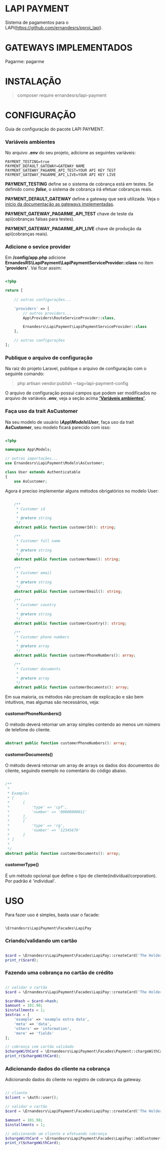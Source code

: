 # LAPI PAYMENT

Sistema de pagamentos para o LAPI(https://github.com/ernandesrs/pproj_lapi).

# GATEWAYS IMPLEMENTADOS
Pagarme: pagarme

# INSTALAÇÃO
> composer require ernandesrs/lapi-payment

# CONFIGURAÇÃO
Guia de configuração do pacote LAPI PAYMENT.

### Variáveis ambientes
No arquivo <b>.env</b> do seu projeto, adicione as seguintes variáveis:
```
PAYMENT_TESTING=true
PAYMENT_DEFAULT_GATEWAY=GATEWAY NAME
PAYMENT_GATEWAY_PAGARME_API_TEST=YOUR API KEY TEST
PAYMENT_GATEWAY_PAGARME_API_LIVE=YOUR API KEY LIVE
```

<b>PAYMENT_TESTING</b> define se o sistema de cobrança está em testes. Se definido como <b><i>false</i></b>, o sistema de cobrança irá efetuar cobranças reais.

<b>PAYMENT_DEFAULT_GATEWAY</b> define a gateway que será utilizada. Veja o [início da documentação as gateways implementadas](#gateways-implementados).

<b>PAYMENT_GATEWAY_PAGARME_API_TEST</b> chave de teste da api(cobranças falsas para testes).

<b>PAYMENT_GATEWAY_PAGARME_API_LIVE</b> chave de produção da api(cobranças reais).

### Adicione o sevice provider
Em <b>/config/app.php</b> adicione <b>ErnandesRS\LapiPayment\LapiPaymentServiceProvider::class</b> no item <b>'providers'</b>. Vai ficar assim:
```php

<?php

return [
    
    // outras configurações... 

    'providers' => [
        // outros providers...
        App\Providers\RouteServiceProvider::class,

        Ernandesrs\LapiPayment\LapiPaymentServiceProvider::class
    ],

    // outras configurações
];

```

### Publique o arquivo de configuração
Na raiz do projeto Laravel, publique o arquivo de configuração com o seguinte comando:
> php artisan vendor:publish --tag=lapi-payment-config

O arquivo de configuração possui campos que podem ser modificados no arquivo de variáveis <b>.env</b>, veja a seção acima <b>['Variáveis ambientes'](#variáveis-ambientes)</b>.

### Faça uso da trait AsCustomer
Na seu modelo de usuário <b><i>\App\Models\User</i></b>, faça uso da trait <b>AsCustomer</b>, seu modelo ficará parecido com isso:
```php

<?php

namespace App\Models;

// outras importações...
use Ernandesrs\LapiPayment\Models\AsCustomer;

class User extends Authenticatable
{
    use AsCustomer;

```

Agora é preciso implementar alguns métodos obrigatórios no modelo User:
```php

    /**
     * Customer id
     *
     * @return string
     */
    abstract public function customerId(): string;

    /**
     * Customer full name
     *
     * @return string
     */
    abstract public function customerName(): string;

    /**
     * Customer email
     *
     * @return string
     */
    abstract public function customerEmail(): string;

    /**
     * Customer country
     *
     * @return string
     */
    abstract public function customerCountry(): string;

    /**
     * Customer phone numbers
     *
     * @return array
     */
    abstract public function customerPhoneNumbers(): array;

    /**
     * Customer documents
     *
     * @return array
     */
    abstract public function customerDocuments(): array;

```

Em sua maioria, os métodos não precisam de explicação e são bem intuitivos, mas algumas são necessários, veja:

#### customerPhoneNumbers()
O método deverá retornar um array simples contendo ao menos um número de telefone do cliente.
```php

abstract public function customerPhoneNumbers(): array;

```

#### customerDocuments()
O método deverá retornar um array de arrays os dados dos documentos do cliente, seguindo exemplo no comentário do código abaixo.
```php

/**
 * 
 * Example:
 * [
 *      [
 *          'type' => 'cpf',
 *          'number' => '00000000011'
 *      ],
 *      [
 *          'type' => 'rg',
 *          'number' => '12345679'
 *      ]
 * ]
 * 
 */
abstract public function customerDocuments(): array;

```

#### customerType()
É um método opcional que define o tipo de cliente(individual/corporation). Por padrão é 'individual'.

# USO
Para fazer uso é simples, basta usar o facade:
```php

\Ernandesrs\LapiPayment\Facades\LapiPay

```

### Criando/validando um cartão
```php

$card = \Ernandesrs\LapiPayment\Facades\LapiPay::createCard('The Holder Name', '4916626701217934', '156', '0424');
print_r($card);

```

### Fazendo uma cobrança no cartão de crédito
```php

// validar o cartão
$card = \Ernandesrs\LapiPayment\Facades\LapiPay::createCard('The Holder Name', '4916626701217934', '156', '0424');

$cardHash = $card->hash;
$amount = 101.98;
$installments = 1;
$extras = [
    'example' => 'example extra data',
    'meta' => 'data',
    'others' => 'information',
    'more' => 'fields'
];

// cobrança com cartão validado
$chargeWithCard = \Ernandesrs\LapiPayment\Facades\Payment::chargeWithCard($cardHash, $amount, $installments, $extras);
print_r($chargeWithCard);

```

### Adicionando dados do cliente na cobrança
Adicionando dados do cliente no registro de cobrança da gateway.
```php

// cliente
$client = \Auth::user();

// validar o cartão
$card = \Ernandesrs\LapiPayment\Facades\LapiPay::createCard('The Holder Name', '4916626701217934', '156', '0424');

$amount = 101.98;
$installments = 1;

// adicionando um cliente e efetuando cobrança
$chargeWithCard = \Ernandesrs\LapiPayment\Facades\LapiPay::addCustomer($client)->chargeWithCard($card->hash, $amount, $installments);
print_r($chargeWithCard);

```